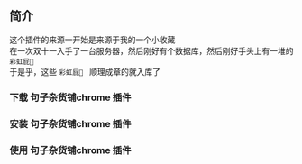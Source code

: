 ## 简介
这个插件的来源一开始是来源于我的一个小收藏  
在一次双十一入手了一台服务器，然后刚好有个数据库，然后刚好手头上有一堆的 `彩虹屁🌈 `  
于是乎，这些 `彩虹屁🌈 ` 顺理成章的就入库了  


### 下载 句子杂货铺chrome 插件

### 安装 句子杂货铺chrome 插件

### 使用 句子杂货铺chrome 插件


